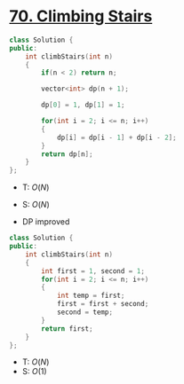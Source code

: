 # [70\. Climbing Stairs](https://leetcode.com/problems/climbing-stairs/)

```cpp
class Solution {
public:
    int climbStairs(int n)
    {
        if(n < 2) return n;

        vector<int> dp(n + 1);

        dp[0] = 1, dp[1] = 1;

        for(int i = 2; i <= n; i++)
        {
            dp[i] = dp[i - 1] + dp[i - 2];
        }
        return dp[n];
    }
};
```

- T: $O(N)$
- S: $O(N)$

- DP improved

```cpp
class Solution {
public:
    int climbStairs(int n)
    {
        int first = 1, second = 1;
        for(int i = 2; i <= n; i++)
        {
            int temp = first;
            first = first + second;
            second = temp;
        }
        return first;
    }
};
```

- T: $O(N)$
- S: $O(1)$
